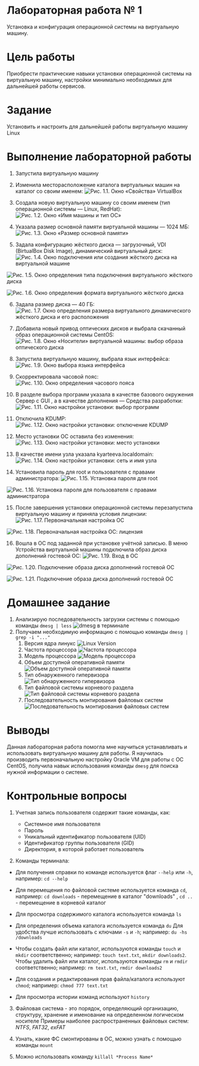 # Лабораторная работа № 1
Установка и конфигурация операционной системы на виртуальную машину.

# Цель работы
Приобрести практические навыки установки операционной системы на виртуальную машину, настройки минимально необходимых для
дальнейшей работы сервисов.

# Задание
Установить и настроить для дальнейшей работы виртуальную машину Linux

# Выполнение лабораторной работы
1. Запустила виртуальную машину
2. Изменила месторасположение каталога виртуальных машин на каталог со своим именем:
![Рис. 1.1. Окно «Свойства» VirtualBox](screens/1.1.png)

3. Создала новую виртуальную машину со своим именем (тип операционной системы — Linux, RedHat):
![Рис. 1.2. Окно «Имя машины и тип ОС»](screens/1.2.png)

4. Указала размер основной памяти виртуальной машины — 1024 МБ:
![Рис. 1.3. Окно «Размер основной памяти»](screens/1.3.png)

5. Задала конфигурацию жёсткого диска — загрузочный, VDI (BirtualBox Disk Image), динамический виртуальный диск:
![Рис. 1.4. Окно подключения или создания жёсткого диска на виртуальной машине](screens/1.4.png)

![Рис. 1.5. Окно определения типа подключения виртуального жёсткого диска](screens/1.5.png)

![Рис. 1.6. Окно определения формата виртуального жёсткого диска](screens/1.6.png)

6. Задала размер диска — 40 ГБ:
![Рис. 1.7. Окно определения размера виртуального динамического жёсткого диска и его расположения](screens/1.7.png)

7. Добавила новый привод оптических дисков и выбрала скачанный образ операционной системы CentOS:
![Рис. 1.8. Окно «Носители» виртуальной машины: выбор образа оптического диска](screens/1.8.png)

8. Запустила виртуальную машину, выбрала язык интерфейса:
![Рис. 1.9. Окно выбора языка интерфейса](screens/1.9.png)

9. Скорректировала часовой пояс:
![Рис. 1.10. Окно определения часового пояса](screens/1.10.png)

10. В разделе выбора программ указала в качестве базового окружения Сервер с GUI , а в качестве дополнения — Средства разработки:
![Рис. 1.11. Окно настройки установки: выбор программ](screens/1.11.png)

11. Отключила KDUMP:
![Рис. 1.12. Окно настройки установки: отключение KDUMP](screens/1.13.png)

12. Место установки ОС оставила без изменения:
![Рис. 1.13. Окно настройки установки: место установки](screens/1.12.png)

13. В качестве имени узла указала kyarteeva.localdomain:
![Рис. 1.14. Окно настройки установки: сеть и имя узла](screens/1.14.png)

14. Установила пароль для root и пользователя с правами администратора:
![Рис. 1.15. Установка пароля для root](screens/1.15.png)

![Рис. 1.16. Установка пароля для пользователя с правами администратора](screens/1.16.png)

15. После завершения установки операционной системы  перезапустила виртуальную машину и приняла условия лицензии:
![Рис. 1.17. Первоначальная настройка ОС](screens/1.18.png)

![Рис. 1.18. Первоначальная настройка ОС: лицензия](screens/1.19.png)

16. Вошла в ОС под заданной при установке учётной записью. В меню Устройства виртуальной машины подключила образ диска дополнений гостевой ОС:
![Рис. 1.19. Вход в ОС](screens/1.20.png)

![Рис. 1.20. Подключение образа диска дополнений гостевой ОС](screens/1.21.png)

![Рис. 1.21. Подключение образа диска дополнений гостевой ОС](screens/1.22.png)
# Домашнее задание
1. Анализирую последовательность загрузки системы с помощью команды ```dmesg | less```
![dmesg в терминале](screens/1.24.png)
2. Получаем необходимую информацию с помощью команды ```dmesg | grep -i "..."```
    1. Версия ядра линукс
    ![Linux Version](screens/1.25.png)
    2. Частота процессора
    ![Частота процессора](screens/1.26.png)
    3. Модель процессора
    ![Модель процессора](screens/1.27.png)
    4. Объем доступной оперативной памяти
    ![Объем доступной оперативной памяти](screens/1.28.png)
    5. Тип обнаруженного гипервизора
    ![Тип обнаруженного гипервизора](screens/1.29.png)
    6. Тип файловой системы корневого раздела
    ![Тип файловой системы корневого раздела](screens/1.30.png)
    7. Последовательность монтирования файловых систем
    ![Последовательность монтирования файловых систем](screens/1.31.png)

# Выводы
Данная лабораторная работа помогла мне научиться устанавливать и использовать виртуальную машину для работы.
Я научилась производить первоначальную настройку Oracle VM для работы с ОС CentOS, получила навык использования команды ```dmesg``` для поиска нужной информации о системе.


# Контрольные вопросы

1. Учетная запись пользователя содержит такие команды, как:
	- Системное имя пользователя
	- Пароль
	- Уникальный идентификатор пользователя (UID)
	- Идентификатор группы пользователя (GID)
	- Директория, в которой работает пользователь

2. Команды терминала:
  - Для получения справки по команде используется флаг ```--help``` или ```-h```, например: ```cd --help```
  - Для перемещения по файловой системе используется команда ```cd```,
  например: ```cd downloads``` - перемещение в каталог "downloads" , ```cd ..``` - перемещение в корневой каталог
  - Для просмотра содержимого каталога используется команда ```ls```

  - Для определения объема каталога используется команда ```du```
  Для удобства лучше использовать с ключами ```-s``` и ```-h```;
  например: ```du -hs /downloads```

  - Чтобы создать файл или каталог, используются команды ```touch``` и ```mkdir``` соответственно;
  например: ```touch text.txt```, ```mkdir downloads2```.
  Чтобы удалить файл или каталог, используются команды ```rm``` и ```rmdir``` соответственно;
  например: ```rm text.txt```, ```rmdir downloads2```

  - Для создания и редактирования прав файла/каталога используют ```chmod```;
  например: ```chmod 777 text.txt```

  - Для просмотра истории команд используют  ```history```

3. Файловая система - это порядок, определяющий организацию, структуру, хранение и именование на определенном логическом носителе
Примеры наиболее распространенных файловых систем: *NTFS*, *FAT32*, *exFAT*

4. Узнать, какие ФС смонтированы в ОС, можно узнать с помощью команды ```mount```

5. Можно использовать команду ```killall *Process Name*```
